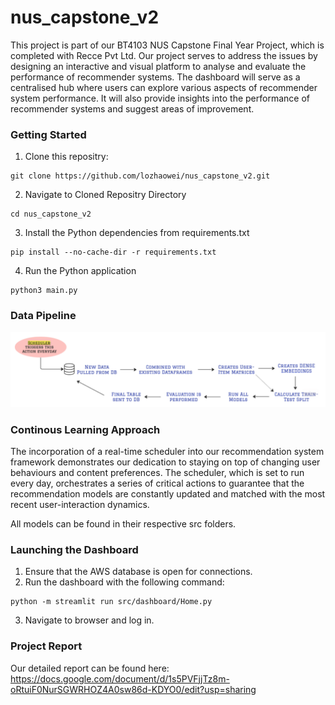 # nus_capstone_v2
This project is part of our BT4103 NUS Capstone Final Year Project, which is completed with Recce Pvt Ltd. Our project serves to address the issues by designing an interactive and visual platform to analyse and evaluate the performance of recommender systems. The dashboard will serve as a centralised hub where users can explore various aspects of recommender system performance. It will also provide insights into the performance of recommender systems and suggest areas of improvement.

### Getting Started
1. Clone this repositry:

``` 
git clone https://github.com/lozhaowei/nus_capstone_v2.git
```

2. Navigate to Cloned Repositry Directory

``` 
cd nus_capstone_v2
```

3. Install the Python dependencies from requirements.txt

``` 
pip install --no-cache-dir -r requirements.txt
```

4. Run the Python application

``` 
python3 main.py
```
### Data Pipeline
![Data Pipeline](data-pipeline.png)

### Continous Learning Approach 
The incorporation of a real-time scheduler into our recommendation system framework demonstrates our dedication to staying on top of changing user behaviours and content preferences. The scheduler, which is set to run every day, orchestrates a series of critical actions to guarantee that the recommendation models are constantly updated and matched with the most recent user-interaction dynamics.

All models can be found in their respective src folders.

### Launching the Dashboard

1. Ensure that the AWS database is open for connections.
2. Run the dashboard with the following command:
```
python -m streamlit run src/dashboard/Home.py
```
3. Navigate to browser and log in.

### Project Report
Our detailed report can be found here: https://docs.google.com/document/d/1s5PVFjjTz8m-oRtuiF0NurSGWRHOZ4A0sw86d-KDYO0/edit?usp=sharing
